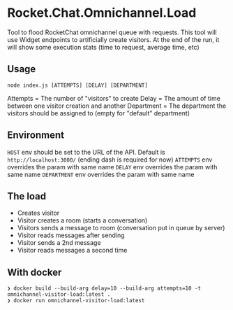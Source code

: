 # Rocket.Chat.Omnichannel.Load

Tool to flood RocketChat omnichannel queue with requests. This tool will use Widget endpoints to artificially create visitors. At the end of the run, it will show some execution stats (time to request, average time, etc)

## Usage

```
node index.js [ATTEMPTS] [DELAY] [DEPARTMENT]
```

Attempts = The number of "visitors" to create
Delay = The amount of time between one visitor creation and another
Department = The department the visitors should be assigned to (empty for "default" department)

## Environment

`HOST` env should be set to the URL of the API. Default is `http://localhost:3000/` (ending dash is required for now)
`ATTEMPTS` env overrides the param with same name
`DELAY` env overrides the param with same name
`DEPARTMENT` env overrides the param with same name

## The load

- Creates visitor
- Visitor creates a room (starts a conversation)
- Visitors sends a message to room (conversation put in queue by server)
- Visitor reads messages after sending
- Visitor sends a 2nd message
- Visitor reads messages a second time

## With docker
```
❯ docker build --build-arg delay=10 --build-arg attempts=10 -t omnichannel-visitor-load:latest .
❯ docker run omnichannel-visitor-load:latest
```
